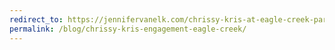 ```yaml
---
redirect_to: https://jennifervanelk.com/chrissy-kris-at-eagle-creek-park/
permalink: /blog/chrissy-kris-engagement-eagle-creek/
---
```

